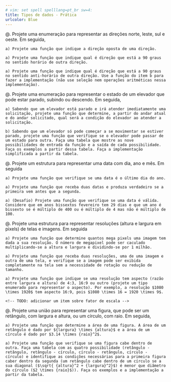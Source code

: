 ```yaml
---
# vim: set spell spelllang=pt_br sw=4:
title: Tipos de dados - Prática
urlcolor: Blue
---
```


<!-- Enumerações -->

@. Projete uma enumeração para representar as direções norte, leste, sul e oeste. Em seguida,

    a) Projete uma função que indique a direção oposta de uma direção.

    a) Projete uma função que indique qual é direção que está a 90 graus no sentido horário de outra direção.

    a) Projete uma função que indique qual é direção que está a 90 graus no sentido anti-horário de outra direção. Use a função do item b para fazer a implementação (não use seleção nem operações aritméticas nessa implementação).

@. Projete uma enumeração para representar o estado de um elevador que pode estar parado, subindo ou descendo. Em seguida,

    a) Sabendo que um elevador está parado e irá atender imediatamente uma solicitação, projete uma função que determine, a partir do andar atual e do andar solicitado, qual será a condição do elevador ao atender a solicitação.

    b) Sabendo que um elevador só pode começar a se movimentar se estiver parado, projete uma função que verifique se o elevador pode passar de um estado para outra. Faça uma tabela que mostre as nove possibilidades de entrada da função e a saída de cada possibilidade. Faça os exemplos a partir dessa tabela. Faça a implementação simplificada a partir da tabela.


<!-- Estruturas -->

@. Projete um estrutura para representar uma data com dia, ano e mês. Em seguida

    a) Projete uma função que verifique se uma data é o último dia do ano.

    a) Projete uma função que receba duas datas e produza verdadeiro se a primeira vem antes que a segunda.

    a) (Desafio) Projete uma função que verifique se uma data é válida. Considere que em anos bissextos fevereiro tem 29 dias e que um ano é bissexto se é múltiplo de 400 ou é múltiplo de 4 mas não é múltiplo de 100.

@. Projete uma estrutura para representar resoluções (altura e largura em pixels) de telas e imagens. Em seguida

    a) Projete uma função que determine quantos mega pixels uma imagem tem dada a sua resolução. O número de megapixel pode ser caculado multiplicando-se a altura e largura e dividindo-se por 1 milhão.

    a) Projete uma função que receba duas resoluções, uma de uma imagem e outra de uma tela, e verifique se a imagem pode ser exibida completamente na tela sem a necessidade de rotação ou redução de tamanho.

    a) Projete uma função que indique se uma resolução tem aspecto (razão entre largura e altura) de 4:3, 16:9 ou outro (projete um tipo enumerado para representar o aspecto). Por exemplo, a resolução $1080 \times 1920$ tem aspecto 16:9, pois $1080 \times 16 = 1920 \times 9$.

    <!-- TODO: adicionar um item sobre fator de escala -->


<!-- Uniões -->

@. Projete uma união para representar uma figura, que pode ser um retângulo, com largura e altura, ou um círculo, com raio. Em seguida,

    a) Projete uma função que determine a área de uma figura. A área de um retângulo é dado por ${largura} \times {altura}$ e a área de um círculo é dado por $3.14 \times {raio}^2$.

    a) Projete uma função que verifique se uma figura cabe dentro de outra. Faça uma tabela com as quatro possibilidade (retângulo - retângulo, retângulo - círculo, círculo - retângulo, círculo - círculo) e identifique as condições necessárias para a primeira figura caber dentro da segunda (um retângulo cabe dentro de um círculo se a sua diagonal ($\sqrt{ {altura}^2 + {largura}^2}$) é menor que diâmetro do círculo ($2 \times {raio}$)). Faça os exemplos e a implementação a partir da tabela.
